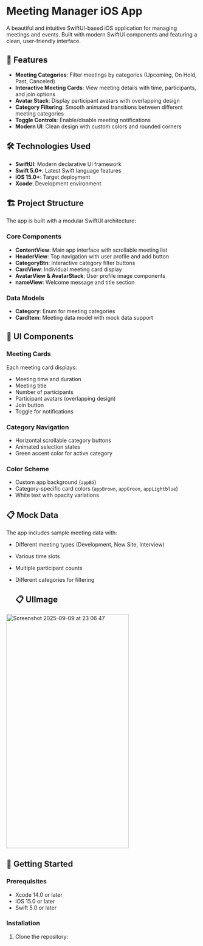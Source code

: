 
# Meeting Manager iOS App

A beautiful and intuitive SwiftUI-based iOS application for managing meetings and events. Built with modern SwiftUI components and featuring a clean, user-friendly interface.

## 📱 Features

- **Meeting Categories**: Filter meetings by categories (Upcoming, On Hold, Past, Canceled)
- **Interactive Meeting Cards**: View meeting details with time, participants, and join options
- **Avatar Stack**: Display participant avatars with overlapping design
- **Category Filtering**: Smooth animated transitions between different meeting categories
- **Toggle Controls**: Enable/disable meeting notifications
- **Modern UI**: Clean design with custom colors and rounded corners

## 🛠️ Technologies Used

- **SwiftUI**: Modern declarative UI framework
- **Swift 5.0+**: Latest Swift language features
- **iOS 15.0+**: Target deployment
- **Xcode**: Development environment

## 🏗️ Project Structure

The app is built with a modular SwiftUI architecture:

### Core Components

- **ContentView**: Main app interface with scrollable meeting list
- **HeaderView**: Top navigation with user profile and add button
- **CategoryBtn**: Interactive category filter buttons
- **CardView**: Individual meeting card display
- **AvatarView & AvatarStack**: User profile image components
- **nameView**: Welcome message and title section

### Data Models

- **Category**: Enum for meeting categories
- **CardItem**: Meeting data model with mock data support

## 🎨 UI Components

### Meeting Cards
Each meeting card displays:
- Meeting time and duration
- Meeting title
- Number of participants
- Participant avatars (overlapping design)
- Join button
- Toggle for notifications

### Category Navigation
- Horizontal scrollable category buttons
- Animated selection states
- Green accent color for active category

### Color Scheme
- Custom app background (`appBG`)
- Category-specific card colors (`appBrown`, `appGreen`, `appLightblue`)
- White text with opacity variations

## 📋 Mock Data

The app includes sample meeting data with:
- Different meeting types (Development, New Site, Interview)
- Various time slots
- Multiple participant counts
- Different categories for filtering

  ## 📋 UIImage
<img width="322" height="616" alt="Screenshot 2025-09-09 at 23 06 47" src="https://github.com/user-attachments/assets/2d463795-58f5-4bdd-8992-725817f58d7e" />

## 🚀 Getting Started

### Prerequisites
- Xcode 14.0 or later
- iOS 15.0 or later
- Swift 5.0 or later

### Installation

1. Clone the repository:

